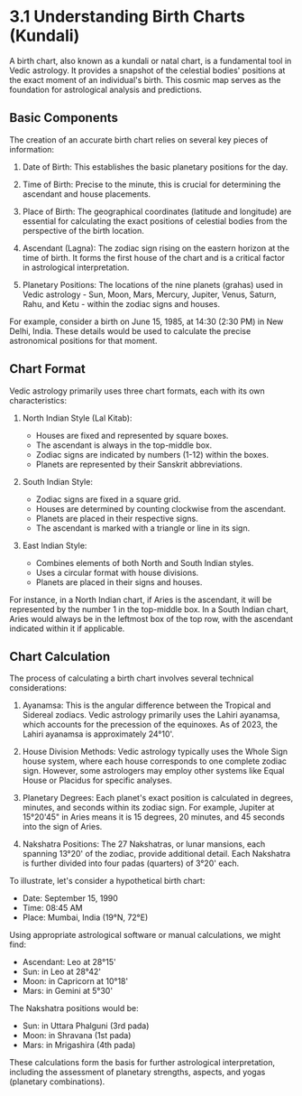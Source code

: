 # 3.1 Understanding Birth Charts (Kundali)

A birth chart, also known as a kundali or natal chart, is a fundamental tool in Vedic astrology. It provides a snapshot of the celestial bodies' positions at the exact moment of an individual's birth. This cosmic map serves as the foundation for astrological analysis and predictions.

## Basic Components

The creation of an accurate birth chart relies on several key pieces of information:

1. Date of Birth: This establishes the basic planetary positions for the day.

2. Time of Birth: Precise to the minute, this is crucial for determining the ascendant and house placements.

3. Place of Birth: The geographical coordinates (latitude and longitude) are essential for calculating the exact positions of celestial bodies from the perspective of the birth location.

4. Ascendant (Lagna): The zodiac sign rising on the eastern horizon at the time of birth. It forms the first house of the chart and is a critical factor in astrological interpretation.

5. Planetary Positions: The locations of the nine planets (grahas) used in Vedic astrology - Sun, Moon, Mars, Mercury, Jupiter, Venus, Saturn, Rahu, and Ketu - within the zodiac signs and houses.

For example, consider a birth on June 15, 1985, at 14:30 (2:30 PM) in New Delhi, India. These details would be used to calculate the precise astronomical positions for that moment.

## Chart Format

Vedic astrology primarily uses three chart formats, each with its own characteristics:

1. North Indian Style (Lal Kitab):
   - Houses are fixed and represented by square boxes.
   - The ascendant is always in the top-middle box.
   - Zodiac signs are indicated by numbers (1-12) within the boxes.
   - Planets are represented by their Sanskrit abbreviations.

2. South Indian Style:
   - Zodiac signs are fixed in a square grid.
   - Houses are determined by counting clockwise from the ascendant.
   - Planets are placed in their respective signs.
   - The ascendant is marked with a triangle or line in its sign.

3. East Indian Style:
   - Combines elements of both North and South Indian styles.
   - Uses a circular format with house divisions.
   - Planets are placed in their signs and houses.

For instance, in a North Indian chart, if Aries is the ascendant, it will be represented by the number 1 in the top-middle box. In a South Indian chart, Aries would always be in the leftmost box of the top row, with the ascendant indicated within it if applicable.

## Chart Calculation

The process of calculating a birth chart involves several technical considerations:

1. Ayanamsa: This is the angular difference between the Tropical and Sidereal zodiacs. Vedic astrology primarily uses the Lahiri ayanamsa, which accounts for the precession of the equinoxes. As of 2023, the Lahiri ayanamsa is approximately 24°10'.

2. House Division Methods: Vedic astrology typically uses the Whole Sign house system, where each house corresponds to one complete zodiac sign. However, some astrologers may employ other systems like Equal House or Placidus for specific analyses.

3. Planetary Degrees: Each planet's exact position is calculated in degrees, minutes, and seconds within its zodiac sign. For example, Jupiter at 15°20'45" in Aries means it is 15 degrees, 20 minutes, and 45 seconds into the sign of Aries.

4. Nakshatra Positions: The 27 Nakshatras, or lunar mansions, each spanning 13°20' of the zodiac, provide additional detail. Each Nakshatra is further divided into four padas (quarters) of 3°20' each.

To illustrate, let's consider a hypothetical birth chart:

- Date: September 15, 1990
- Time: 08:45 AM
- Place: Mumbai, India (19°N, 72°E)

Using appropriate astrological software or manual calculations, we might find:

- Ascendant: Leo at 28°15'
- Sun: in Leo at 28°42'
- Moon: in Capricorn at 10°18'
- Mars: in Gemini at 5°30'

The Nakshatra positions would be:
- Sun: in Uttara Phalguni (3rd pada)
- Moon: in Shravana (1st pada)
- Mars: in Mrigashira (4th pada)

These calculations form the basis for further astrological interpretation, including the assessment of planetary strengths, aspects, and yogas (planetary combinations). 